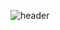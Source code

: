 ![header](https://capsule-render.vercel.app/api?type=wave&color=auto&height=300&section=header&text=Hi%20render&fontSize=90)
